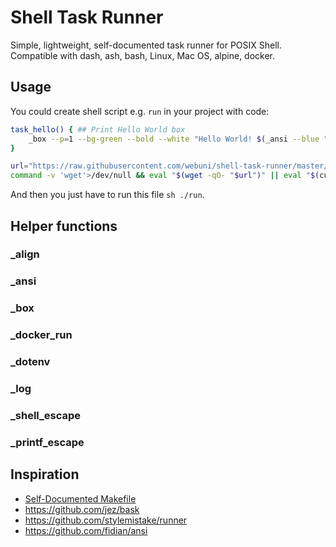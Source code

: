 Shell Task Runner
=================

Simple, lightweight, self-documented task runner for POSIX Shell.
Compatible with dash, ash, bash, Linux, Mac OS, alpine, docker.

Usage
-----

You could create shell script e.g. `run` in your project with code:

```bash
task_hello() { ## Print Hello World box
    _box --p=1 --bg-green --bold --white "Hello World! $(_ansi --blue "🌍")"
}

url="https://raw.githubusercontent.com/webuni/shell-task-runner/master/run"
command -v 'wget'>/dev/null && eval "$(wget -qO- "$url")" || eval "$(curl -s "$url")"
```

And then you just have to run this file `sh ./run`.

Helper functions
----------------

### _align

### _ansi

### _box

### _docker_run

### _dotenv

### _log

### _shell_escape

### _printf_escape

Inspiration
-----------

 - [Self-Documented Makefile](https://marmelab.com/blog/2016/02/29/auto-documented-makefile.html)
 - https://github.com/jez/bask
 - https://github.com/stylemistake/runner 
 - https://github.com/fidian/ansi
